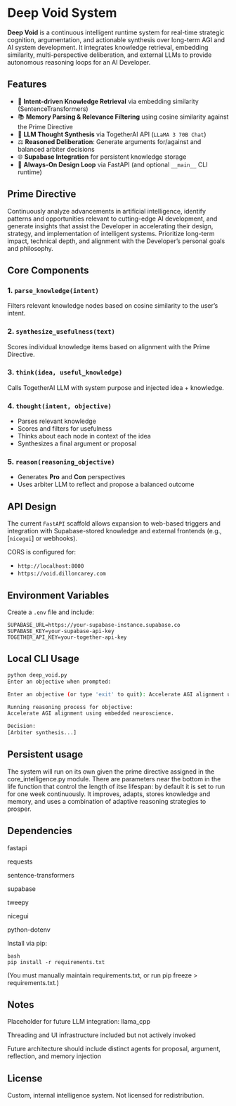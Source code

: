 # Deep Void System

**Deep Void** is a continuous intelligent runtime system for real-time strategic cognition, argumentation, and actionable synthesis over long-term AGI and AI system development. It integrates knowledge retrieval, embedding similarity, multi-perspective deliberation, and external LLMs to provide autonomous reasoning loops for an AI Developer.

## Features

- 🧠 **Intent-driven Knowledge Retrieval** via embedding similarity (SentenceTransformers)
- 📚 **Memory Parsing & Relevance Filtering** using cosine similarity against the Prime Directive
- 🧩 **LLM Thought Synthesis** via TogetherAI API (`LLaMA 3 70B Chat`)
- ⚖️ **Reasoned Deliberation**: Generate arguments for/against and balanced arbiter decisions
- 🌐 **Supabase Integration** for persistent knowledge storage
- 🦾 **Always-On Design Loop** via FastAPI (and optional `__main__` CLI runtime)

## Prime Directive

Continuously analyze advancements in artificial intelligence, identify patterns and opportunities relevant to cutting-edge AI development, and generate insights that assist the Developer in accelerating their design, strategy, and implementation of intelligent systems. Prioritize long-term impact, technical depth, and alignment with the Developer’s personal goals and philosophy.


## Core Components

### 1. `parse_knowledge(intent)`
Filters relevant knowledge nodes based on cosine similarity to the user’s intent.

### 2. `synthesize_usefulness(text)`
Scores individual knowledge items based on alignment with the Prime Directive.

### 3. `think(idea, useful_knowledge)`
Calls TogetherAI LLM with system purpose and injected idea + knowledge.

### 4. `thought(intent, objective)`
- Parses relevant knowledge
- Scores and filters for usefulness
- Thinks about each node in context of the idea
- Synthesizes a final argument or proposal

### 5. `reason(reasoning_objective)`
- Generates **Pro** and **Con** perspectives
- Uses arbiter LLM to reflect and propose a balanced outcome

## API Design

The current `FastAPI` scaffold allows expansion to web-based triggers and integration with Supabase-stored knowledge and external frontends (e.g., [`nicegui`] or webhooks).

CORS is configured for:
- `http://localhost:8000`
- `https://void.dilloncarey.com`

## Environment Variables

Create a `.env` file and include:

```env
SUPABASE_URL=https://your-supabase-instance.supabase.co
SUPABASE_KEY=your-supabase-api-key
TOGETHER_API_KEY=your-together-api-key
```
## Local CLI Usage
```bash
python deep_void.py
Enter an objective when prompted:

Enter an objective (or type 'exit' to quit): Accelerate AGI alignment using embedded neuroscience.

Running reasoning process for objective:
Accelerate AGI alignment using embedded neuroscience.

Decision:
[Arbiter synthesis...]
```

## Persistent usage

The system will run on its own given the prime directive assigned in the core_intelligence.py module. 
There are parameters near the bottom in the life function that control the length of itse lifespan:
by default it is set to run for one week continuously. It improves, adapts, stores knowledge and memory,
and uses a combination of adaptive reasoning strategies to prosper.

## Dependencies

fastapi

requests

sentence-transformers

supabase

tweepy

nicegui

python-dotenv

Install via pip:

```
bash
pip install -r requirements.txt
```
(You must manually maintain requirements.txt, or run pip freeze > requirements.txt.)

## Notes
Placeholder for future LLM integration: llama_cpp

Threading and UI infrastructure included but not actively invoked

Future architecture should include distinct agents for proposal, argument, reflection, and memory injection

## License

Custom, internal intelligence system. Not licensed for redistribution.
